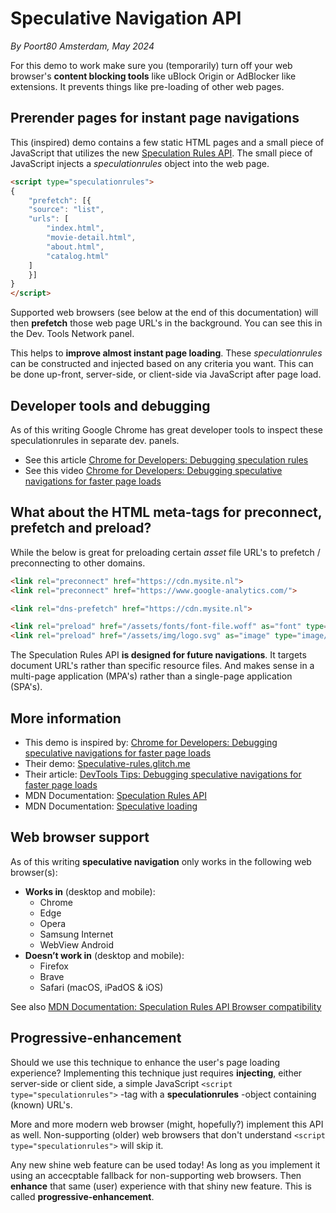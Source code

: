 # Speculative Navigation API

*By Poort80 Amsterdam, May 2024*

For this demo to work make sure you (temporarily) turn off your web browser's **content blocking tools** like uBlock Origin or AdBlocker like extensions. It prevents things like pre-loading of other web pages.

## Prerender pages for instant page navigations

This (inspired) demo contains a few static HTML pages and a small piece of JavaScript that utilizes the new [Speculation Rules API](https://developer.mozilla.org/en-US/docs/Web/API/Speculation_Rules_API). The small piece of JavaScript injects a *speculationrules* object into the web page.

```html
<script type="speculationrules">
{
    "prefetch": [{
    "source": "list",
    "urls": [
        "index.html",
        "movie-detail.html",
        "about.html",
        "catalog.html"
    ]
    }]
}
</script>
```

Supported web browsers (see below at the end of this documentation) will then **prefetch** those web page URL's in the background. You can see this in the Dev. Tools Network panel.

This helps to **improve almost instant page loading**. These *speculationrules* can be constructed and injected based on any criteria you want. This can be done up-front, server-side, or client-side via JavaScript after page load.

## Developer tools and debugging

As of this writing Google Chrome has great developer tools to inspect these speculationrules in separate dev. panels.

* See this article [Chrome for Developers: Debugging speculation rules](https://developer.chrome.com/docs/devtools/application/debugging-speculation-rules)
* See this video  [Chrome for Developers: Debugging speculative navigations for faster page loads](https://www.youtube.com/watch?v=BIpz9Hdjm_A)

## What about the HTML meta-tags for preconnect, prefetch and preload?

While the below is great for preloading certain *asset* file URL's to prefetch / preconnecting to other domains. 

```html
<link rel="preconnect" href="https://cdn.mysite.nl">
<link rel="preconnect" href="https://www.google-analytics.com/">

<link rel="dns-prefetch" href="https://cdn.mysite.nl">

<link rel="preload" href="/assets/fonts/font-file.woff" as="font" type="font/woff2" crossorigin>
<link rel="preload" href="/assets/img/logo.svg" as="image" type="image/svg+xml" crossorigin>
```

The Speculation Rules API **is designed for future navigations**. It targets document URL's rather than specific resource files. And makes sense in a multi-page application (MPA's) rather than a single-page application (SPA's).

## More information

* This demo is inspired by: [Chrome for Developers: Debugging speculative navigations for faster page loads](https://www.youtube.com/watch?v=BIpz9Hdjm_A)
* Their demo: [Speculative-rules.glitch.me](https://speculative-rules.glitch.me/)
* Their article: [DevTools Tips: Debugging speculative navigations for faster page loads](https://developer.chrome.com/blog/devtools-tips-31)
* MDN Documentation: [Speculation Rules API](https://developer.mozilla.org/en-US/docs/Web/API/Speculation_Rules_API)
* MDN Documentation: [Speculative loading](https://developer.mozilla.org/en-US/docs/Web/Performance/Speculative_loading)

## Web browser support

As of this writing **speculative navigation** only works in the following web browser(s):

* **Works in** (desktop and mobile):
    * Chrome 
    * Edge
    * Opera
    * Samsung Internet
    * WebView Android
* **Doesn’t work in** (desktop and mobile):
    * Firefox
    * Brave 
    * Safari (macOS, iPadOS & iOS)

See also [MDN Documentation: Speculation Rules API Browser compatibility](https://developer.mozilla.org/en-US/docs/Web/API/Speculation_Rules_API#browser_compatibility)

## Progressive-enhancement

Should we use this technique to enhance the user's page loading experience? Implementing this technique just requires **injecting**, either server-side or client side, a simple JavaScript `<script type="speculationrules">` -tag with a **speculationrules** -object containing (known) URL's. 

More and more modern web browser (might, hopefully?) implement this API as well. Non-supporting (older) web browsers that don't understand `<script type="speculationrules">` will skip it. 

Any new shine web feature can be used today! As long as you implement it using an accecptable fallback for non-supporting web browsers. Then **enhance** that same (user) experience with that shiny new feature. This is called **progressive-enhancement**.